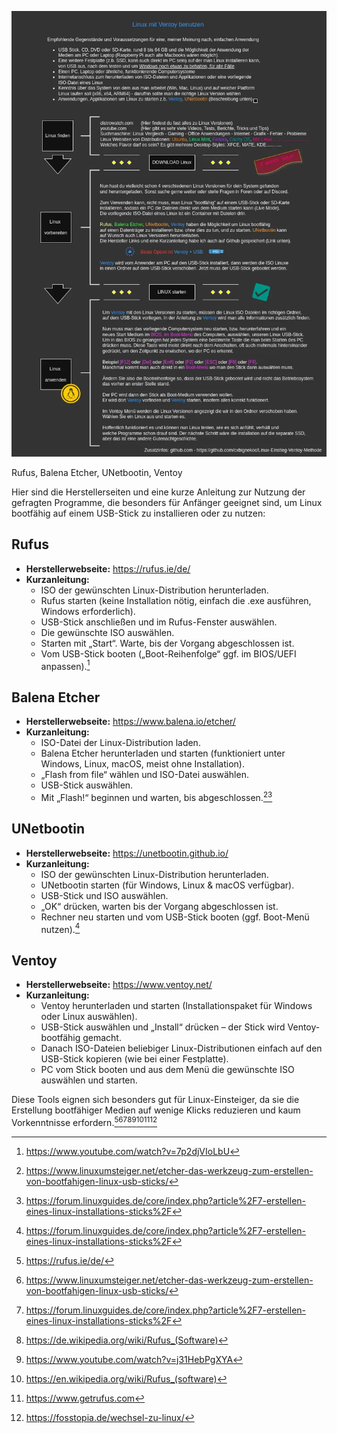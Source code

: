 <!--![Linux-Ventoy](https://github.com/user-attachments/assets/b672d4dc-df76-4e1b-8bbb-ea1815a61aa1)-->
![Linux-Ventoy](https://github.com/cxbignekoc/Linux-Einstieg-Ventoy-Methode/blob/6546a04c887d5fdd71cebeb6832f684957a7f852/Linux-Ventoy.webp)

Rufus, Balena Etcher, UNetbootin, Ventoy

Hier sind die Herstellerseiten und eine kurze Anleitung zur Nutzung der gefragten Programme, die besonders für Anfänger geeignet sind, um Linux bootfähig auf einem USB-Stick zu installieren oder zu nutzen:

## Rufus

- **Herstellerwebseite:** https://rufus.ie/de/
- **Kurzanleitung:**
    - ISO der gewünschten Linux-Distribution herunterladen.
    - Rufus starten (keine Installation nötig, einfach die .exe ausführen, Windows erforderlich).
    - USB-Stick anschließen und im Rufus-Fenster auswählen.
    - Die gewünschte ISO auswählen.
    - Starten mit „Start“. Warte, bis der Vorgang abgeschlossen ist.
    - Vom USB-Stick booten („Boot-Reihenfolge“ ggf. im BIOS/UEFI anpassen).[^4]


## Balena Etcher

- **Herstellerwebseite:** https://www.balena.io/etcher/
- **Kurzanleitung:**
    - ISO-Datei der Linux-Distribution laden.
    - Balena Etcher herunterladen und starten (funktioniert unter Windows, Linux, macOS, meist ohne Installation).
    - „Flash from file“ wählen und ISO-Datei auswählen.
    - USB-Stick auswählen.
    - Mit „Flash!“ beginnen und warten, bis abgeschlossen.[^2][^6]


## UNetbootin

- **Herstellerwebseite:** https://unetbootin.github.io/
- **Kurzanleitung:**
    - ISO der gewünschten Linux-Distribution herunterladen.
    - UNetbootin starten (für Windows, Linux \& macOS verfügbar).
    - USB-Stick und ISO auswählen.
    - „OK“ drücken, warten bis der Vorgang abgeschlossen ist.
    - Rechner neu starten und vom USB-Stick booten (ggf. Boot-Menü nutzen).[^6]


## Ventoy

- **Herstellerwebseite:** https://www.ventoy.net/
- **Kurzanleitung:**
    - Ventoy herunterladen und starten (Installationspaket für Windows oder Linux auswählen).
    - USB-Stick auswählen und „Install“ drücken – der Stick wird Ventoy-bootfähig gemacht.
    - Danach ISO-Dateien beliebiger Linux-Distributionen einfach auf den USB-Stick kopieren (wie bei einer Festplatte).
    - PC vom Stick booten und aus dem Menü die gewünschte ISO auswählen und starten.

Diese Tools eignen sich besonders gut für Linux-Einsteiger, da sie die Erstellung bootfähiger Medien auf wenige Klicks reduzieren und kaum Vorkenntnisse erfordern.[^3][^2][^6][^1][^10][^5][^7][^8]


[^1]: https://de.wikipedia.org/wiki/Rufus_(Software)

[^2]: https://www.linuxumsteiger.net/etcher-das-werkzeug-zum-erstellen-von-bootfahigen-linux-usb-sticks/

[^3]: https://rufus.ie/de/

[^4]: https://www.youtube.com/watch?v=7p2djVIoLbU

[^5]: https://en.wikipedia.org/wiki/Rufus_(software)

[^6]: https://forum.linuxguides.de/core/index.php?article%2F7-erstellen-eines-linux-installations-sticks%2F

[^7]: https://www.getrufus.com

[^8]: https://fosstopia.de/wechsel-zu-linux/

[^9]: https://rufus.ie

[^10]: https://www.youtube.com/watch?v=j31HebPgXYA

